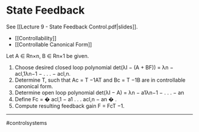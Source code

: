 # State Feedback
See [[Lecture 9 - State Feedback Control.pdf|slides]].

- [[Controllability]]
- [[Controllable Canonical Form]]

Let A ∈ Rn×n, B ∈ Rn×1 be given.
1. Choose desired closed loop polynomial
det(λI − (A + BF)) = λn − acl,1λn−1 − . . . − acl,n.
2. Determine T, such that Ac = T −1AT and Bc = T −1B are in controllable canonical
form.
3. Determine open loop polynomial det(λI − A) = λn − a1λn−1 − . . . − an
4. Define Fc =
�
acl,1 − a1
. . .
acl,n − an
�
.
5. Compute resulting feedback gain F = FcT −1.


---
#controlsystems